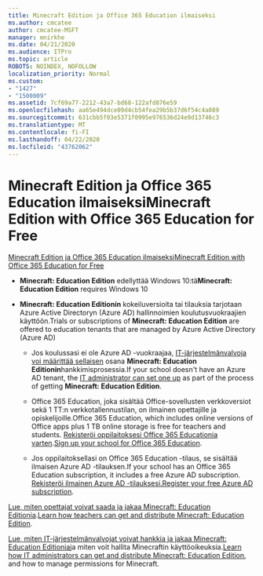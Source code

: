 ```yaml
---
title: Minecraft Edition ja Office 365 Education ilmaiseksi
ms.author: cmcatee
author: cmcatee-MSFT
manager: mnirkhe
ms.date: 04/21/2020
ms.audience: ITPro
ms.topic: article
ROBOTS: NOINDEX, NOFOLLOW
localization_priority: Normal
ms.custom:
- "1427"
- "1500009"
ms.assetid: 7cf69a77-2212-43a7-bd68-122afd876e59
ms.openlocfilehash: aa65e494dce09d4cb54fea29b5b37d6f54c4a089
ms.sourcegitcommit: 631cbb5f03e5371f0995e976536d24e9d13746c3
ms.translationtype: MT
ms.contentlocale: fi-FI
ms.lasthandoff: 04/22/2020
ms.locfileid: "43762062"
---
```

# <a name="minecraft-edition-with-office-365-education-for-free"></a><span data-ttu-id="cdaf3-102">Minecraft Edition ja Office 365 Education ilmaiseksi</span><span class="sxs-lookup"><span data-stu-id="cdaf3-102">Minecraft Edition with Office 365 Education for Free</span></span>

[<span data-ttu-id="cdaf3-103">Minecraft Edition ja Office 365 Education ilmaiseksi</span><span class="sxs-lookup"><span data-stu-id="cdaf3-103">Minecraft Edition with Office 365 Education for Free</span></span>](https://docs.microsoft.com/education/windows/get-minecraft-for-education)
  
- <span data-ttu-id="cdaf3-104">**Minecraft: Education Edition** edellyttää Windows 10:tä</span><span class="sxs-lookup"><span data-stu-id="cdaf3-104">**Minecraft: Education Edition** requires Windows 10</span></span>

- <span data-ttu-id="cdaf3-105">**Minecraft: Education Editionin** kokeiluversioita tai tilauksia tarjotaan Azure Active Directoryn (Azure AD) hallinnoimien koulutusvuokraajien käyttöön.</span><span class="sxs-lookup"><span data-stu-id="cdaf3-105">Trials or subscriptions of **Minecraft: Education Edition** are offered to education tenants that are managed by Azure Active Directory (Azure AD)</span></span>

  - <span data-ttu-id="cdaf3-106">Jos koulussasi ei ole Azure AD -vuokraajaa, [IT-järjestelmänvalvoja voi määrittää sellaisen](https://docs.microsoft.com/education/windows/school-get-minecraft) osana **Minecraft: Education Editionin**hankkimisprosessia.</span><span class="sxs-lookup"><span data-stu-id="cdaf3-106">If your school doesn't have an Azure AD tenant, the [IT administrator can set one up](https://docs.microsoft.com/education/windows/school-get-minecraft) as part of the process of getting **Minecraft: Education Edition**.</span></span>

  - <span data-ttu-id="cdaf3-107">Office 365 Education, joka sisältää Office-sovellusten verkkoversiot sekä 1 TT:n verkkotallennustilan, on ilmainen opettajille ja opiskelijoille.</span><span class="sxs-lookup"><span data-stu-id="cdaf3-107">Office 365 Education, which includes online versions of Office apps plus 1 TB online storage is free for teachers and students.</span></span> <span data-ttu-id="cdaf3-108">[Rekisteröi oppilaitoksesi Office 365 Educationia varten](https://products.office.com/academic/office-365-education-plan).</span><span class="sxs-lookup"><span data-stu-id="cdaf3-108">[Sign up your school for Office 365 Education](https://products.office.com/academic/office-365-education-plan).</span></span>

  - <span data-ttu-id="cdaf3-109">Jos oppilaitoksellasi on Office 365 Education -tilaus, se sisältää ilmaisen Azure AD -tilauksen.</span><span class="sxs-lookup"><span data-stu-id="cdaf3-109">If your school has an Office 365 Education subscription, it includes a free Azure AD subscription.</span></span> <span data-ttu-id="cdaf3-110">[Rekisteröi ilmainen Azure AD -tilauksesi.](https://msdn.microsoft.com/library/windows/hardware/mt703369%28v=vs.85%29.aspx)</span><span class="sxs-lookup"><span data-stu-id="cdaf3-110">[Register your free Azure AD subscription](https://msdn.microsoft.com/library/windows/hardware/mt703369%28v=vs.85%29.aspx).</span></span>

<span data-ttu-id="cdaf3-111">[Lue, miten opettajat voivat saada ja jakaa Minecraft: Education Editionia](https://docs.microsoft.com/education/windows/teacher-get-minecraft).</span><span class="sxs-lookup"><span data-stu-id="cdaf3-111">[Learn how teachers can get and distribute Minecraft: Education Edition](https://docs.microsoft.com/education/windows/teacher-get-minecraft).</span></span>
  
<span data-ttu-id="cdaf3-112">[Lue, miten IT-järjestelmänvalvojat voivat hankkia ja jakaa Minecraft: Education Editionia](https://docs.microsoft.com/education/windows/school-get-minecraft)ja miten voit hallita Minecraftin käyttöoikeuksia.</span><span class="sxs-lookup"><span data-stu-id="cdaf3-112">[Learn how IT administrators can get and distribute Minecraft: Education Edition](https://docs.microsoft.com/education/windows/school-get-minecraft), and how to manage permissions for Minecraft.</span></span>